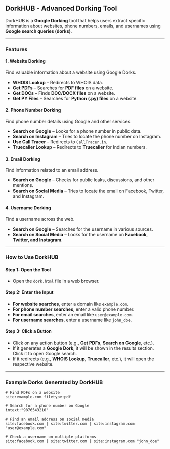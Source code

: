 ## DorkHUB - Advanced Dorking Tool

DorkHUB is a **Google Dorking** tool that helps users extract specific information about websites, phone numbers, emails, and usernames using **Google search queries (dorks)**.

---

### **Features**

#### **1. Website Dorking**
Find valuable information about a website using Google Dorks.
- **WHOIS Lookup** – Redirects to WHOIS data.
- **Get PDFs** – Searches for **PDF files** on a website.
- **Get DOCs** – Finds **DOC/DOCX files** on a website.
- **Get PY Files** – Searches for **Python (.py) files** on a website.

#### **2. Phone Number Dorking**
Find phone number details using Google and other services.
- **Search on Google** – Looks for a phone number in public data.
- **Search on Instagram** – Tries to locate the phone number on Instagram.
- **Use Call Tracer** – Redirects to `CallTracer.in`.
- **Truecaller Lookup** – Redirects to **Truecaller** for Indian numbers.

#### **3. Email Dorking**
Find information related to an email address.
- **Search on Google** – Checks for public leaks, discussions, and other mentions.
- **Search on Social Media** – Tries to locate the email on Facebook, Twitter, and Instagram.

#### **4. Username Dorking**
Find a username across the web.
- **Search on Google** – Searches for the username in various sources.
- **Search on Social Media** – Looks for the username on **Facebook, Twitter, and Instagram**.

---

### **How to Use DorkHUB**

#### **Step 1: Open the Tool**
- Open the `dork.html` file in a web browser.

#### **Step 2: Enter the Input**
- **For website searches**, enter a domain like `example.com`.
- **For phone number searches**, enter a valid phone number.
- **For email searches**, enter an email like `user@example.com`.
- **For username searches**, enter a username like `john_doe`.

#### **Step 3: Click a Button**
- Click on any action button (e.g., **Get PDFs**, **Search on Google**, etc.).
- If it generates a **Google Dork**, it will be shown in the results section. Click it to open Google search.
- If it redirects (e.g., **WHOIS Lookup**, **Truecaller**, etc.), it will open the respective website.

---

### **Example Dorks Generated by DorkHUB**

```plaintext
# Find PDFs on a website
site:example.com filetype:pdf

# Search for a phone number on Google
intext:"9876543210"

# Find an email address on social media
site:facebook.com | site:twitter.com | site:instagram.com "user@example.com"

# Check a username on multiple platforms
site:facebook.com | site:twitter.com | site:instagram.com "john_doe"
